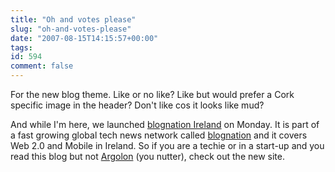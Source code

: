```yaml
---
title: "Oh and votes please"
slug: "oh-and-votes-please"
date: "2007-08-15T14:15:57+00:00"
tags:
id: 594
comment: false
---
```


For the new blog theme. Like or no like? Like but would prefer a Cork specific image in the header? Don't like cos it looks like mud? 

And while I'm here, we launched [blognation Ireland](http://ietech.blognation.com/) on Monday. It is part of a fast growing global tech news network called [blognation](http://www.blognation.com/) and it covers Web 2.0 and Mobile in Ireland. So if you are a techie or in a start-up and you read this blog but not [Argolon](http://www.argolon.com/) (you nutter), check out the new site.
